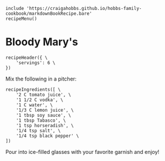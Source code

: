 ~~~ markdown-script
include 'https://craigahobbs.github.io/hobbs-family-cookbook/markdownBookRecipe.bare'
recipeMenu()
~~~

# Bloody Mary's

~~~ markdown-script
recipeHeader({ \
    'servings': 6 \
})
~~~

Mix the following in a pitcher:

~~~ markdown-script
recipeIngredients([ \
    '2 C tomato juice', \
    '1 1/2 C vodka', \
    '1 C water', \
    '1/3 C lemon juice', \
    '1 tbsp soy sauce', \
    '1 tbsp Tabasco', \
    '1 tsp horseradish', \
    '1/4 tsp salt', \
    '1/4 tsp black pepper' \
])
~~~

Pour into ice-filled glasses with your favorite garnish and enjoy!
